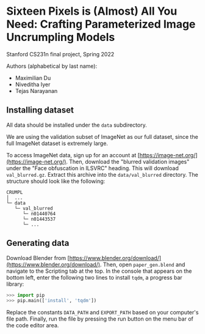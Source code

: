 # Sixteen Pixels is (Almost) All You Need: Crafting Parameterized Image Uncrumpling Models

Stanford CS231n final project, Spring 2022

Authors (alphabetical by last name):
* Maximilian Du
* Niveditha Iyer
* Tejas Narayanan

## Installing dataset

All data should be installed under the `data` subdirectory.

We are using the validation subset of ImageNet as our full dataset, since
the full ImageNet dataset is extremely large.

To access ImageNet data, sign up for an account at
[https://image-net.org/](https://image-net.org/). Then, download
the "blurred validation images" under the "Face obfuscation in ILSVRC"
heading. This will download `val_blurred.gz`. Extract this archive into
the `data/val_blurred` directory. The structure should look like the
following:

```
CRUMPL
│  ...
└─ data
   └─ val_blurred
      └─ n01440764
      └─ n01443537
      └─ ...
```

## Generating data

Download Blender from
[https://www.blender.org/download/](https://www.blender.org/download/).
Then, open `paper_gen.blend` and navigate to the Scripting tab at the
top. In the console that appears on the bottom left, enter the following
two lines to install `tqdm`, a progress bar library:

```python
>>> import pip
>>> pip.main(['install', 'tqdm'])
```

Replace the constants `DATA_PATH` and `EXPORT_PATH` based
on your computer's file path. Finally, run the file by pressing the run
button on the menu bar of the code editor area.
